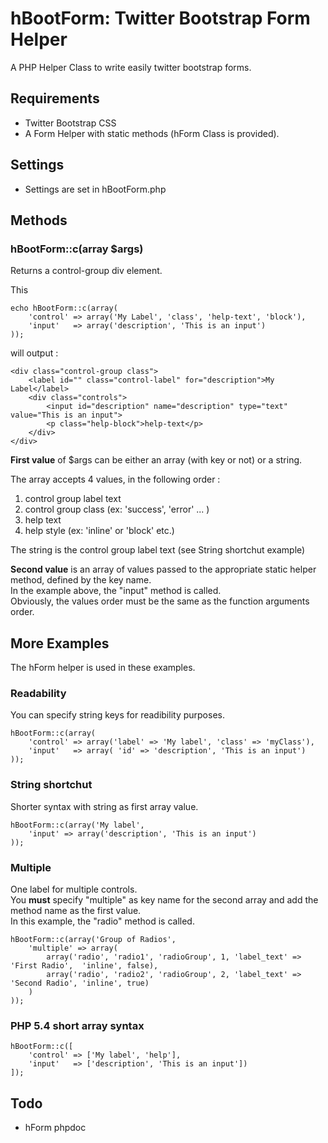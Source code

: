# hBootForm: Twitter Bootstrap Form Helper

A PHP Helper Class to write easily twitter bootstrap forms.  

##  Requirements

- Twitter Bootstrap CSS
- A Form Helper with static methods (hForm Class is provided).

##  Settings

- Settings are set in hBootForm.php

##  Methods

### hBootForm::c(array $args)

Returns a control-group div element.  

This

	echo hBootForm::c(array(
		'control' => array('My Label', 'class', 'help-text', 'block'), 
		'input'   => array('description', 'This is an input')
	));

will output :

	<div class="control-group class">
		<label id="" class="control-label" for="description">My Label</label>
		<div class="controls">
			<input id="description" name="description" type="text" value="This is an input">
			<p class="help-block">help-text</p>
		</div>
	</div>

**First value** of $args can be either an array (with  key or not) or a string.  

The array accepts 4 values, in the following order :  

1. control group label text
2. control group class (ex: 'success', 'error' ... )
3. help text 
4. help style (ex: 'inline' or 'block' etc.)

The string is the control group label text (see String shortchut example)


**Second value** is an array of values passed to the appropriate static helper method, defined by the key name.  
In the example above, the "input" method is called.  
Obviously, the values order must be the same as the function arguments order.


## More Examples

The hForm helper is used in these examples.  


### Readability

You can specify string keys for readibility purposes. 

	hBootForm::c(array(
		'control' => array('label' => 'My label', 'class' => 'myClass'), 
		'input'   => array( 'id' => 'description', 'This is an input')
	));

### String shortchut

Shorter syntax with string as first array value.

	hBootForm::c(array('My label',	
		'input' => array('description', 'This is an input')
	));


### Multiple

One label for multiple controls.  
You **must** specify "multiple" as key name for the second array and add the method name as the first value.   
In this example, the "radio" method is called.

	hBootForm::c(array('Group of Radios',
		'multiple' => array(
			array('radio', 'radio1', 'radioGroup', 1, 'label_text' => 'First Radio',  'inline', false),
			array('radio', 'radio2', 'radioGroup', 2, 'label_text' => 'Second Radio', 'inline', true)
		)
	));	


### PHP 5.4 short array syntax

	hBootForm::c([
		'control' => ['My label', 'help'], 
		'input'   => ['description', 'This is an input'])
	]);



##  Todo

- hForm phpdoc